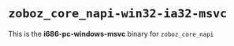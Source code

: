 # `zoboz_core_napi-win32-ia32-msvc`

This is the **i686-pc-windows-msvc** binary for `zoboz_core_napi`
